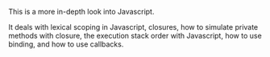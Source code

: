 This is a more in-depth look into Javascript.

It deals with lexical scoping in Javascript, closures, how to simulate private methods with closure, the execution stack order with Javascript, how to use binding, and how to use callbacks.
